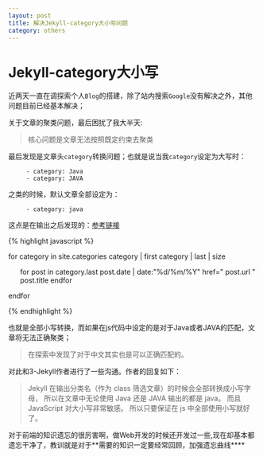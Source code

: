 ```yaml
---
layout: post
title: 解决Jekyll-category大小写问题
category: others
---
```


# Jekyll-category大小写

近两天一直在调探索个人`Blog`的搭建，除了站内搜索`Google`没有解决之外，其他问题目前已经基本解决；

关于文章的聚类问题，最后困扰了我大半天:

>核心问题是文章无法按照既定约束去聚类

最后发现是文章头`category`转换问题；也就是说当我`category`设定为大写时：

         - category: Java
         - category: JAVA

之类的时候，默认文章全部设定为：

         - category: java

这点是在输出之后发现的：[参考链接](http://www.tuicool.com/articles/INBnMz)

{% highlight javascript %}

for category in site.categories
category | first 
category | last | size
<ul class="arc-list">
for post in category.last 
    post.date | date:"%d/%m/%Y"
        href=" post.url "  post.title 
  endfor
</ul> 
endfor 

{% endhighlight  %}

也就是全部小写转换，而如果在js代码中设定的是对于Java或者JAVA的匹配，文章将无法正确聚类；

>在探索中发现了对于中文其实也是可以正确匹配的。

对此和3\-Jekyll作者进行了一些沟通。作者的回复如下：

>Jekyll 在输出分类名（作为 class 筛选文章）的时候会全部转换成小写字母， 所以在文章中无论使用 Java 还是 JAVA 输出的都是 java。 而且 JavaScript 对大小写非常敏感。 所以只要保证在 js 中全部使用小写就好了。

对于前端的知识遗忘的很厉害啊，做Web开发的时候还开发过一些,现在却基本都遗忘干净了，教训就是对于**需要的知识一定要经常回顾，加强遗忘曲线****





